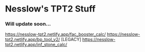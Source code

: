 # Nesslow's TPT2 Stuff

### Will update soon...

https://nesslow-tpt2.netlify.app/fac_booster_calc/
https://nesslow-tpt2.netlify.app/bp_tool_v2/
[LEGACY] https://nesslow-tpt2.netlify.app/inf_stone_calc/
